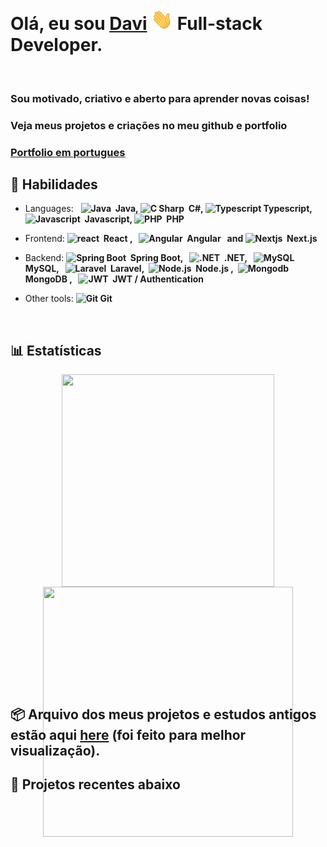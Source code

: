 #  Olá, eu sou [Davi][webpt] <img src="https://raw.githubusercontent.com/ABSphreak/ABSphreak/master/gifs/Hi.gif" width="35px"> Full-stack Developer.
  <br />


### Sou motivado, criativo e aberto para aprender novas coisas!

### Veja meus projetos e criações no meu github e portfolio

  ### [Portfolio em portugues][webpt]

## :wrench: Habilidades

<ul>
<li>
  <p><span style={color:'orange'} >Languages: &nbsp;</span>
<strong>
<img alt="Java" width="36px" src="https://raw.githubusercontent.com/d1av/d1av/main/images/java.png" /> &nbsp;Java,
<img alt="C Sharp" width="36px" src="https://raw.githubusercontent.com/d1av/d1av/main/images/c.png" /> &nbsp;C#,
<img alt="Typescript" width="26px" src="https://raw.githubusercontent.com/d1av/d1av/main/images/ts.png" /> Typescript, &nbsp;
<img alt="Javascript" width="26px" src="https://raw.githubusercontent.com/d1av/d1av/main/images/javascript.png" /> &nbsp;Javascript,
<img alt="PHP" width="36px" src="https://raw.githubusercontent.com/d1av/d1av/main/images/php.png" /> &nbsp;PHP
</strong>
</p>
</li>
<li>

<p>

Frontend:
<strong>
<img alt="react" width="26px" src="https://raw.githubusercontent.com/d1av/d1av/main/images/react.png" />&nbsp; React , &nbsp;
<img alt="Angular" width="26px" src="https://raw.githubusercontent.com/d1av/d1av/main/images/angular.png" />&nbsp; Angular &nbsp; and
<img alt="Nextjs" width="26px" src="https://raw.githubusercontent.com/d1av/d1av/main/images/next_logo.png" /> &nbsp;Next.js&nbsp;
</strong>
</p>
</li>
<li>
    <p>
Backend:
      <strong>
        <img alt="Spring Boot" width="56px" src="https://raw.githubusercontent.com/d1av/d1av/main/images/sprboot.png" />&nbsp; Spring Boot, &nbsp;
        <img alt=".NET" width="86px" src="https://raw.githubusercontent.com/d1av/d1av/main/images/netcore.png" />&nbsp; .NET, &nbsp;
        <img alt="MySQL" width="26px" src="https://raw.githubusercontent.com/d1av/d1av/main/images/mySQL2.png" />&nbsp; MySQL, &nbsp;
        <img alt="Laravel" width="76px" src="https://raw.githubusercontent.com/d1av/d1av/main/images/laravel.png" />&nbsp; Laravel,&nbsp;
        <img alt="Node.js" width="26px" src="https://raw.githubusercontent.com/d1av/d1av/main/images/nodejs.png" />&nbsp; Node.js ,&nbsp;        
        <img alt="Mongodb" width="26px" src="https://raw.githubusercontent.com/d1av/d1av/main/images/mongodb.png" />&nbsp; MongoDB , &nbsp;
        <img alt="JWT" width="76px" src="https://raw.githubusercontent.com/d1av/d1av/main/images/jwt.png" /> &nbsp;JWT / Authentication
      </strong>
    </p>
</li>

<li>
  <p>
Other tools:
  <strong>
      <img alt="Git" width="26px" src="https://raw.githubusercontent.com/d1av/d1av/main/images/git.png" /> Git
  </strong>
  </p>
</li>
</ul>

<br />

## 📊 Estatísticas

  <div align="center" style="height:500px;margin:0" >
  <img align="center" width="340px" height="340px" src="https://github-readme-stats.vercel.app/api/top-langs/?username=d1av&hide_border=true&langs_count=10&theme=radical&layout=compact" />
  <img align="center" width="400px" height="400px" src="https://github-readme-streak-stats.herokuapp.com?user=d1av&theme=radical&hide_border=true&date_format=j%20M%5B%20Y%5D" />
  </div>

## :package: Arquivo dos meus projetos e estudos antigos estão aqui [here][archive] (foi feito para melhor visualização).

## 📱 Projetos recentes abaixo

</div>

[webpt]: https://d1av.github.io/
[archive]: https://github.com/Davi-Archive
[weben]: https://portfolio-davi.vercel.app/
